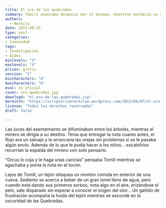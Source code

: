 ```yaml
---
title: El oro de las quebradas
summary: Tomilí avanzaba despacio por el bosque, mientras maldecía su suerte por nacer minero “si fuera pescador esto no me ocurría, y además vendría lavado del mar...”.
authors:
  - Reckila
date: 2013-08-25
type: post
categories:
- Comunidad
tags:
- Investigación
- Aldea
minlevels: "3"
maxlevels: "4"
prices: gratis
session: "2"
mincharacters: "4"
maxcharacters: "6"
eval: no oficial
cover: oro-quebradas.jpg
download: "el-oro-de-las-quebradas.zip"
moreinfo: "https://scriptoriumreckilae.wordpress.com/2013/08/07/el-oro-de-las-quebradas-nueva-a-ventura-para-la-marca-del-este/"
license: "Todos los derechos reservados"
draft: false

---
```


Las luces del asentamiento se difuminaban entre los árboles, mientras el minero se dirigía a su destino. Tenía que entregar la nota cuanto antes, el Rojo era un salvaje y le arrancaría las orejas sin problemas si se le pasaba algún envío. Además de lo que le podía hacer a los niños… escalofríos recorrían la espalda del minero con solo pensarlo.

“Orcus lo coja y le haga unas caricias” pensaba Tomilí mientras se agachaba y ponía la nota en el tocón.

Lejos de Tomilí, un tejón olisquea un montón comida en exterior de una cueva. Sediento se acerca a beber de un gran tonel lleno de agua, pero cuando está dando sus primeros sorbos, nota algo en el aire, erizándose el pelo, sale disparado sin esperar a conocer el origen del olor… Un gañido de frustración acompaña la huída del tejón mientras se esconde en la oscuridad de las Quebradas.
